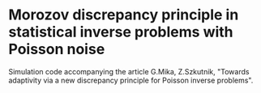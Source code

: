 # Morozov discrepancy principle in statistical inverse problems with Poisson noise

Simulation code accompanying the article G.Mika, Z.Szkutnik, "Towards adaptivity via a new discrepancy principle for Poisson inverse problems".
